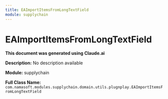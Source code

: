 ```yaml
---
title: EAImportItemsFromLongTextField
module: supplychain
---
```



<div class='entity-flows'>

# EAImportItemsFromLongTextField

**This document was generated using Claude.ai**

**Description:** No description available

**Module:** supplychain

**Full Class Name:** `com.namasoft.modules.supplychain.domain.utils.plugnplay.EAImportItemsFromLongTextField`


</div>


